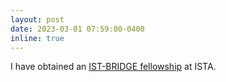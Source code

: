 ```yaml
---
layout: post
date: 2023-03-01 07:59:00-0400
inline: true
---
```


I have obtained an [IST-BRIDGE fellowship](https://ist.ac.at/en/education/postdocs/ist-bridge/) at ISTA.
